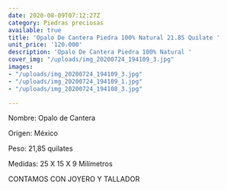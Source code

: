 ```yaml
---
date: 2020-08-09T07:12:27Z
category: Piedras preciosas
available: true
title: 'Opalo De Cantera Piedra 100% Natural 21.85 Quilate '
unit_price: '120.000'
description: 'Opalo De Cantera Piedra 100% Natural '
cover_img: "/uploads/img_20200724_194109_3.jpg"
images:
- "/uploads/img_20200724_194109_3.jpg"
- "/uploads/img_20200724_194109_1.jpg"
- "/uploads/img_20200724_194108_3.jpg"

---
```

Nombre: Opalo de Cantera

Origen: México 

Peso: 21,85 quilates 

Medidas: 25 X 15 X 9 Milímetros 

 

CONTAMOS CON JOYERO Y TALLADOR